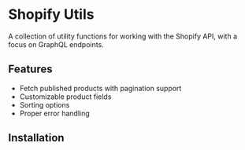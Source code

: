 # Shopify Utils

A collection of utility functions for working with the Shopify API, with a focus on GraphQL endpoints.

## Features

- Fetch published products with pagination support
- Customizable product fields
- Sorting options
- Proper error handling

## Installation
